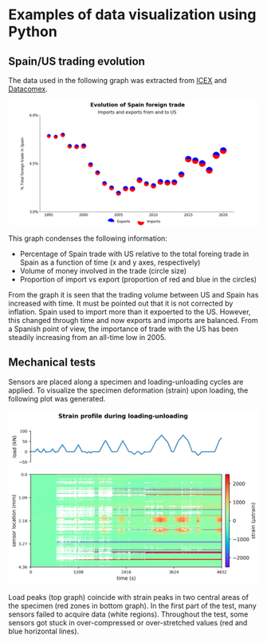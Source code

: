 # Examples of data visualization using Python

## Spain/US trading evolution 

The data used in the following graph was extracted from [ICEX][1] and [Datacomex][2].

![imports_exports](images/imports_exports.png)

This graph condenses the following information:
 * Percentage of Spain trade with US relative to the total foreing trade in Spain as a function of time (x and y axes, respectively)
 * Volume of money involved in the trade (circle size)
 * Proportion of import vs export (proportion of red and blue in the circles)

From the graph it is seen that the trading volume between US and Spain has increased with time. It must be pointed out that it is not corrected by inflation. Spain used to import more than it expoerted to the US. However, this changed through time and now exports and imports are balanced. From a Spanish point of view, the importance of trade with the US has been steadily increasing from an all-time low in 2005.

[1]:https://www.icex.es/icex/es/navegacion-principal/todos-nuestros-servicios/informacion-de-mercados/paises/navegacion-principal/el-pais/relaciones-bilaterales/index.html?idPais=US
[2]:https://datacomex.comercio.es/Data/Index


## Mechanical tests

Sensors are placed along a specimen and loading-unloading cycles are applied. To visualize the specimen deformation (strain) upon loading, the following plot was generated.

![strain_profile_vs_time](images/strain_profile_vs_time.png)

Load peaks (top graph) coincide with strain peaks in two central areas of the specimen (red zones in bottom graph). In the first part of the test, many sensors failed to acquire data (white regions). Throughout the test, some sensors got stuck in over-compressed or over-stretched values (red and blue horizontal lines).
